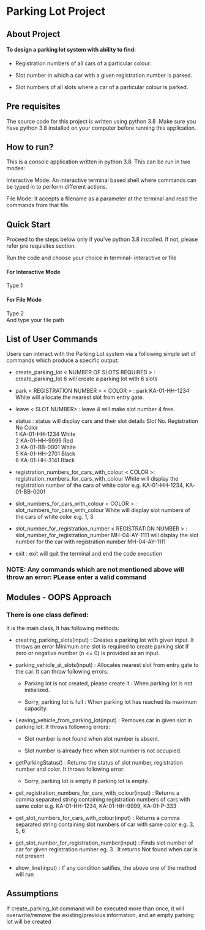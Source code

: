 # Parking Lot Project

## About Project

#### To design a parking lot system with ability to find:
* Registration numbers of all cars of a particular colour.

* Slot number in which a car with a given registration number is parked.

* Slot numbers of all slots where a car of a particular colour is parked.

## Pre requisites
The source code for this project is written using python 3.8 .Make sure you have python 3.8 installed on your computer before running this application.

## How to run?
This is a console application written in python 3.8. This can be run in two modes:

Interactive Mode: An interactive terminal based shell where commands can be typed in to perform different actions.

File Mode: It accepts a filename as a parameter at the terminal and read the commands from that file.

## Quick Start
Proceed to the steps below only if you've python 3.8 installed. If not, please refer pre requisites section.

Run the code and choose your choice in terminal- interactive or file

#### For Interactive Mode

Type 1

#### For File Mode
Type 2          
And type your file path 

## List of User Commands
Users can interact with the Parking Lot system via a following simple set of commands which produce a specific output:

* create_parking_lot < NUMBER OF SLOTS REQUIRED > : create_parking_lot 6 will create a parking lot with 6 slots

* park < REGISTRATION NUMBER > < COLOR > : park KA-01-HH-1234 White will allocate the nearest slot from entry gate.

* leave < SLOT NUMBER> : leave 4 will make slot number 4 free.

* status : status will display cars and their slot details
Slot No.  Registration No Color     
1         KA-01-HH-1234  White  
2         KA-01-HH-9999  Red    
3         KA-01-BB-0001  White   
5         KA-01-HH-2701  Black   
6         KA-01-HH-3141  Black

* registration_numbers_for_cars_with_colour < COLOR >: registration_numbers_for_cars_with_colour White will display the registration number of the cars of white color e.g. KA-01-HH-1234, KA-01-BB-0001

* slot_numbers_for_cars_with_colour < COLOR > : slot_numbers_for_cars_with_colour White will display slot numbers of the cars of white color e.g. 1, 3

* slot_number_for_registration_number < REGISTRATION NUMBER > : slot_number_for_registration_number MH-04-AY-1111 will display the slot number for the car with registration number MH-04-AY-1111

* exit : exit will quit the terminal and end the code execution

### NOTE: Any commands which are not mentioned above will throw an error: PLease enter a valid command

## Modules - OOPS Approach
### There is one class defined:
It is the main class, It has following methods:
* creating_parking_slots(input) : Creates a parking lot with given input. It throws an error Minimum one slot is required to create parking slot if zero or negative number (n <= 0) is provided as an input.

* parking_vehicle_at_slots(input) : Allocates nearest slot from entry gate to the car. It can throw following errors:

    * Parking lot is not created, please create it : When parking lot is not initialized.

    * Sorry, parking lot is full : When parking lot has reached its maximum capacity.



* Leaving_vehicle_from_parking_lot(input) : Removes car in given slot in parking lot. It throws following errors:

    * Slot number <SLOT NUMBER> is not found when slot number is absent.

    * Slot number <SLOT NUMBER> is already free when slot number is not occupied.

* getParkingStatus() : Returns the status of  slot number, registration number and color. It throws following error:
    * Sorry, parking lot is empty if parking lot is empty.

* get_registration_numbers_for_cars_with_colour(input) : Returns a comma separated string containing registration numbers of cars with same color e.g. KA-01-HH-1234, KA-01-HH-9999, KA-01-P-333 

* get_slot_numbers_for_cars_with_colour(input) : Returns a comma separated string containing slot numbers of car with same color e.g. 3, 5, 6

* get_slot_number_for_registration_number(input) : Finds slot number of car for given registration number eg. 3 . It returns Not found when car is not present

* show_line(input) : If any condition satifies, the above one of the method will run

## Assumptions
If create_parking_lot command will be executed more than once, it will overwrite/remove the existing/previous information, and an empty parking lot will be created











